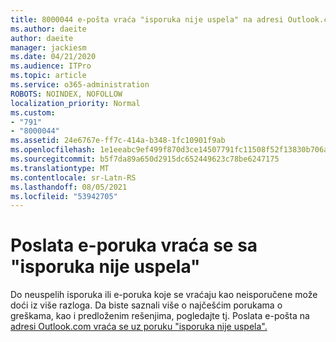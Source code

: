 ```yaml
---
title: 8000044 e-pošta vraća "isporuka nije uspela" na adresi Outlook.com
ms.author: daeite
author: daeite
manager: jackiesm
ms.date: 04/21/2020
ms.audience: ITPro
ms.topic: article
ms.service: o365-administration
ROBOTS: NOINDEX, NOFOLLOW
localization_priority: Normal
ms.custom:
- "791"
- "8000044"
ms.assetid: 24e6767e-ff7c-414a-b348-1fc10901f9ab
ms.openlocfilehash: 1e1eeabc9ef499f870d3ce14507791fc11508f52f13830b706ad1044c98454c2
ms.sourcegitcommit: b5f7da89a650d2915dc652449623c78be6247175
ms.translationtype: MT
ms.contentlocale: sr-Latn-RS
ms.lasthandoff: 08/05/2021
ms.locfileid: "53942705"
---
```

# <a name="sent-email-comes-back-delivery-failed"></a>Poslata e-poruka vraća se sa "isporuka nije uspela"

Do neuspelih isporuka ili e-poruka koje se vraćaju kao neisporučene može doći iz više razloga. Da biste saznali više o najčešćim porukama o greškama, kao i predloženim rešenjima, pogledajte tj. Poslata e-pošta na [adresi Outlook.com vraća se uz poruku "isporuka nije uspela".](https://support.office.com/article/45e048ac-f7b1-4c0f-b525-081cb34f1062?wt.mc_id=Office_Outlook_com_Alchemy)
  